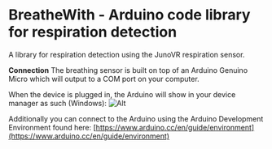 # BreatheWith - Arduino code library for respiration detection
A library for respiration detection using the JunoVR respiration sensor. 

**Connection**
The breathing sensor is built on top of an Arduino Genuino Micro which will output to a COM port on your computer.

When the device is plugged in, the Arduino will show in your device manager as such (Windows):
 ![Alt](https://cldup.com/b-T50vlH4m.thumb.png)

Additionally you can connect to the Arduino using the Arduino Development Environment found here: [https://www.arduino.cc/en/guide/environment](https://www.arduino.cc/en/guide/environment)
